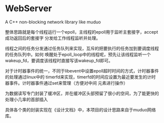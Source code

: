# WebServer
A C++ non-blocking network library like muduo

整体思路就是每个线程运行一个epoll，主线程的epoll用于监听主套接字，accept成功返回后的套接字
分发给工作线程监听并处理。

线程之间的任务分发通过任务队列来实现，互斥的把要执行的任务加到要调度线程的任务队列中。如何
唤醒处于epoll_loop中的线程呢，预先让该线程监听一个wakeup_fd，要调度该线程时直接写该wakeup_fd即可。

对于计时器事件的统一，不同于libevent中设置epoll超时时间的方式，计时器事件的处理通过linux中的
timerfd来实现，timerfd的时间应设置为最近要发生的计时器事件。计时器事件通过set来管理（方便对中间
元素进行操作）

为数据读写专门封装了缓冲区，并在缓冲区头部预留了很小的空间，为了能更快的处理小几率的首部插入

具体各个类的封装实现在《设计文档》中，本项目的设计思路来自于muduo网络库。
